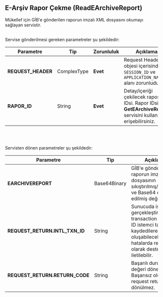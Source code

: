 ## E-Arşiv Rapor Çekme (ReadEArchiveReport)
Mükellef için GİB'e gönderilen raporun imzalı XML dosyasını okumayı sağlayan servistir.

<br>
Servise gönderilmesi gereken parametreler şu şekildedir:

Parametre | Tip         | Zorunluluk  | Açıklama
--------- | ----------- | ----------- | -----------
**REQUEST_HEADER** | ComplexType | **Evet** | Request Header objesi içerisinde `SESSION_ID` ve `APPLICATION_NAME` alanı zorunludur.
**RAPOR_ID** | String  | **Evet** | Detay/içeriği çekilecek raporun IDsi. Rapor IDsine **GetEArchiveReport** servisini kullanarak erişebilirsiniz.
<br><br>

Servisten dönen parametreler şu şekildedir:

Parametre | Tip        | Açıklama
--------- | ----------- | -----------
**EARCHIVEREPORT** | Base64Binary | GİB'e gönderilen raporun imzalı XML dosyasının sıkıştırılmış/ziplenmiş ve Base64 encode edilmiş değeri.
**REQUEST_RETURN.INTL_TXN_ID** | String | Sunucuda işlemin gerçekleştirildiği transaction IDsi. Bu ID istemci tarafında kaydedilerek oluşabilecek hatalarda referans olarak destek ekibine iletilebilir.
**REQUEST_RETURN.RETURN_CODE** | String | Başarılı durumlarda `0` değeri döner. Başarısız olduğunda request return objesi dönülmez.
